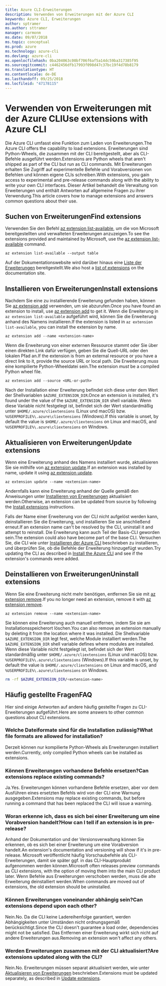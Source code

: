 ```yaml
---
title: Azure CLI-Erweiterungen
description: Verwenden von Erweiterungen mit der Azure CLI
keywords: Azure CLI, Erweiterungen
author: sptramer
ms.author: sttramer
manager: carmonm
ms.date: 09/07/2018
ms.topic: conceptual
ms.prod: azure
ms.technology: azure-cli
ms.devlang: azure-cli
ms.openlocfilehash: 0ba204063c00bf706f6af5a14dc59ba317385f95
ms.sourcegitcommit: c4462456dfb17993f098d47c37bc19f4d78b8179
ms.translationtype: HT
ms.contentlocale: de-DE
ms.lasthandoff: 09/25/2018
ms.locfileid: "47178115"
---
```

# <a name="use-extensions-with-azure-cli"></a><span data-ttu-id="d8a02-104">Verwenden von Erweiterungen mit der Azure CLI</span><span class="sxs-lookup"><span data-stu-id="d8a02-104">Use extensions with Azure CLI</span></span> 

<span data-ttu-id="d8a02-105">Die Azure CLI umfasst eine Funktion zum Laden von Erweiterungen.</span><span class="sxs-lookup"><span data-stu-id="d8a02-105">The Azure CLI offers the capability to load extensions.</span></span> <span data-ttu-id="d8a02-106">Erweiterungen sind Python-Wheels, die zusammen mit der CLI bereitgestellt, aber als CLI-Befehle ausgeführt werden.</span><span class="sxs-lookup"><span data-stu-id="d8a02-106">Extensions are Python wheels that aren't shipped as part of the CLI but run as CLI commands.</span></span>
<span data-ttu-id="d8a02-107">Mit Erweiterungen erhalten Sie Zugriff auf experimentelle Befehle und Vorabversionen von Befehlen und können eigene CLIs schreiben.</span><span class="sxs-lookup"><span data-stu-id="d8a02-107">With extensions, you gain access to experimental and pre-release commands along with the ability to write your own CLI interfaces.</span></span> <span data-ttu-id="d8a02-108">Dieser Artikel behandelt die Verwaltung von Erweiterungen und enthält Antworten auf allgemeine Fragen zu ihrer Verwendung.</span><span class="sxs-lookup"><span data-stu-id="d8a02-108">This article covers how to manage extensions and answers common questions about their use.</span></span>

## <a name="find-extensions"></a><span data-ttu-id="d8a02-109">Suchen von Erweiterungen</span><span class="sxs-lookup"><span data-stu-id="d8a02-109">Find extensions</span></span>

<span data-ttu-id="d8a02-110">Verwenden Sie den Befehl [az extension list-available](/cli/azure/extension#az-extension-list-available), um die von Microsoft bereitgestellten und verwalteten Erweiterungen anzuzeigen.</span><span class="sxs-lookup"><span data-stu-id="d8a02-110">To see the extensions provided and maintained by Microsoft, use the [az extension list-available](/cli/azure/extension#az-extension-list-available) command.</span></span>

```azurecli-interactive
az extension list-available --output table
```

<span data-ttu-id="d8a02-111">Auf der Dokumentationswebsite wird darüber hinaus eine [Liste der Erweiterungen](azure-cli-extensions-list.md) bereitgestellt.</span><span class="sxs-lookup"><span data-stu-id="d8a02-111">We also host a [list of extensions](azure-cli-extensions-list.md) on the documentation site.</span></span>

## <a name="install-extensions"></a><span data-ttu-id="d8a02-112">Installieren von Erweiterungen</span><span class="sxs-lookup"><span data-stu-id="d8a02-112">Install extensions</span></span>

<span data-ttu-id="d8a02-113">Nachdem Sie eine zu installierende Erweiterung gefunden haben, können Sie [az extension add](https://docs.microsoft.com/cli/azure/extension#az-extension-add) verwenden, um sie abzurufen.</span><span class="sxs-lookup"><span data-stu-id="d8a02-113">Once you have found an extension to install, use [az extension add](https://docs.microsoft.com/cli/azure/extension#az-extension-add) to get it.</span></span> <span data-ttu-id="d8a02-114">Wenn die Erweiterung in `az extension list-available` aufgeführt wird, können Sie die Erweiterung anhand des Namens installieren.</span><span class="sxs-lookup"><span data-stu-id="d8a02-114">If the extension is listed in `az extension list-available`, you can install the extension by name.</span></span>

```azurecli-interactive
az extension add --name <extension-name>
```

<span data-ttu-id="d8a02-115">Wenn die Erweiterung von einer externen Ressource stammt oder Sie über einen direkten Link dafür verfügen, geben Sie die Quell-URL oder den lokalen Pfad an.</span><span class="sxs-lookup"><span data-stu-id="d8a02-115">If the extension is from an external resource or you have a direct link to it, provide the source URL or local path.</span></span> <span data-ttu-id="d8a02-116">Die Erweiterung _muss_ eine kompilierte Python-Wheeldatei sein.</span><span class="sxs-lookup"><span data-stu-id="d8a02-116">The extension _must_ be a compiled Python wheel file.</span></span>

```azurecli-interactive
az extension add --source <URL-or-path>
```

<span data-ttu-id="d8a02-117">Nach der Installation einer Erweiterung befindet sich diese unter dem Wert der Shellvariablen `$AZURE_EXTENSION_DIR`.</span><span class="sxs-lookup"><span data-stu-id="d8a02-117">Once an extension is installed, it's found under the value of the `$AZURE_EXTENSION_DIR` shell variable.</span></span> <span data-ttu-id="d8a02-118">Wenn diese Variable nicht festgelegt ist, befindet sich der Wert standardmäßig unter `$HOME/.azure/cliextensions` (Linux und macOS) bzw. `%USERPROFILE%\.azure\cliextensions` (Windows).</span><span class="sxs-lookup"><span data-stu-id="d8a02-118">If this variable is unset, by default the value is `$HOME/.azure/cliextensions` on Linux and macOS, and `%USERPROFILE%\.azure\cliextensions` on Windows.</span></span>

## <a name="update-extensions"></a><span data-ttu-id="d8a02-119">Aktualisieren von Erweiterungen</span><span class="sxs-lookup"><span data-stu-id="d8a02-119">Update extensions</span></span>

<span data-ttu-id="d8a02-120">Wenn eine Erweiterung anhand des Namens installiert wurde, aktualisieren Sie sie mithilfe von [az extension update](https://docs.microsoft.com/cli/azure/extension#az-extension-update).</span><span class="sxs-lookup"><span data-stu-id="d8a02-120">If an extension was installed by name, update it using [az extension update](https://docs.microsoft.com/cli/azure/extension#az-extension-update).</span></span>

```azurecli-interactive
az extension update --name <extension-name>
```

<span data-ttu-id="d8a02-121">Andernfalls kann eine Erweiterung anhand der Quelle gemäß den Anweisungen unter [Installieren von Erweiterungen](#install-extensions) aktualisiert werden.</span><span class="sxs-lookup"><span data-stu-id="d8a02-121">Otherwise, an extension can be updated from source by following the [Install extensions](#install-extensions) instructions.</span></span>

<span data-ttu-id="d8a02-122">Falls der Name einer Erweiterung von der CLI nicht aufgelöst werden kann, deinstallieren Sie die Erweiterung, und installieren Sie sie anschließend erneut.</span><span class="sxs-lookup"><span data-stu-id="d8a02-122">If an extension name can't be resolved by the CLI, uninstall it and attempt to reinstall.</span></span> <span data-ttu-id="d8a02-123">Die Erweiterung kann auch Teil der Basis-CLI geworden sein.</span><span class="sxs-lookup"><span data-stu-id="d8a02-123">The extension could also have become part of the base CLI.</span></span>
<span data-ttu-id="d8a02-124">Versuchen Sie, die CLI wie unter [Installieren der Azure CLI](install-azure-cli.md) beschrieben zu installieren, und überprüfen Sie, ob die Befehle der Erweiterung hinzugefügt wurden.</span><span class="sxs-lookup"><span data-stu-id="d8a02-124">Try updating the CLI as described in [Install the Azure CLI](install-azure-cli.md) and see if the extension's commands were added.</span></span>

## <a name="uninstall-extensions"></a><span data-ttu-id="d8a02-125">Deinstallieren von Erweiterungen</span><span class="sxs-lookup"><span data-stu-id="d8a02-125">Uninstall extensions</span></span>

<span data-ttu-id="d8a02-126">Wenn Sie eine Erweiterung nicht mehr benötigen, entfernen Sie sie mit [az extension remove](https://docs.microsoft.com/cli/azure/extension#az-extension-remove).</span><span class="sxs-lookup"><span data-stu-id="d8a02-126">If you no longer need an extension, remove it with [az extension remove](https://docs.microsoft.com/cli/azure/extension#az-extension-remove).</span></span>

```azurecli-interactive
az extension remove --name <extension-name>
```

<span data-ttu-id="d8a02-127">Sie können eine Erweiterung auch manuell entfernen, indem Sie sie am Installationsspeicherort löschen.</span><span class="sxs-lookup"><span data-stu-id="d8a02-127">You can also remove an extension manually by deleting it from the location where it was installed.</span></span> <span data-ttu-id="d8a02-128">Die Shellvariable `$AZURE_EXTENSION_DIR` legt fest, welche Module installiert werden.</span><span class="sxs-lookup"><span data-stu-id="d8a02-128">The `$AZURE_EXTENSION_DIR` shell variable defines where modules are installed.</span></span>
<span data-ttu-id="d8a02-129">Wenn diese Variable nicht festgelegt ist, befindet sich der Wert standardmäßig unter `$HOME/.azure/cliextensions` (Linux und macOS) bzw. `%USERPROFILE%\.azure\cliextensions` (Windows).</span><span class="sxs-lookup"><span data-stu-id="d8a02-129">If this variable is unset, by default the value is `$HOME/.azure/cliextensions` on Linux and macOS, and `%USERPROFILE%\.azure\cliextensions` on Windows.</span></span>

```bash
rm -rf $AZURE_EXTENSION_DIR/<extension-name>
```

## <a name="faq"></a><span data-ttu-id="d8a02-130">Häufig gestellte Fragen</span><span class="sxs-lookup"><span data-stu-id="d8a02-130">FAQ</span></span>

<span data-ttu-id="d8a02-131">Hier sind einige Antworten auf andere häufig gestellte Fragen zu CLI-Erweiterungen aufgeführt.</span><span class="sxs-lookup"><span data-stu-id="d8a02-131">Here are some answers to other common questions about CLI extensions.</span></span>

### <a name="what-file-formats-are-allowed-for-installation"></a><span data-ttu-id="d8a02-132">Welche Dateiformate sind für die Installation zulässig?</span><span class="sxs-lookup"><span data-stu-id="d8a02-132">What file formats are allowed for installation?</span></span>

<span data-ttu-id="d8a02-133">Derzeit können nur kompilierte Python-Wheels als Erweiterungen installiert werden.</span><span class="sxs-lookup"><span data-stu-id="d8a02-133">Currently, only compiled Python wheels can be installed as extensions.</span></span>

### <a name="can-extensions-replace-existing-commands"></a><span data-ttu-id="d8a02-134">Können Erweiterungen vorhandene Befehle ersetzen?</span><span class="sxs-lookup"><span data-stu-id="d8a02-134">Can extensions replace existing commands?</span></span>

<span data-ttu-id="d8a02-135">Ja.</span><span class="sxs-lookup"><span data-stu-id="d8a02-135">Yes.</span></span> <span data-ttu-id="d8a02-136">Erweiterungen können vorhandene Befehle ersetzen, aber vor dem Ausführen eines ersetzten Befehls wird von der CLI eine Warnung ausgegeben.</span><span class="sxs-lookup"><span data-stu-id="d8a02-136">Extensions may replace existing commands, but before running a command that has been replaced the CLI will issue a warning.</span></span>

### <a name="how-can-i-tell-if-an-extension-is-in-pre-release"></a><span data-ttu-id="d8a02-137">Woran erkenne ich, dass es sich bei einer Erweiterung um eine Vorabversion handelt?</span><span class="sxs-lookup"><span data-stu-id="d8a02-137">How can I tell if an extension is in pre-release?</span></span>

<span data-ttu-id="d8a02-138">Anhand der Dokumentation und der Versionsverwaltung können Sie erkennen, ob es sich bei einer Erweiterung um eine Vorabversion handelt.</span><span class="sxs-lookup"><span data-stu-id="d8a02-138">An extension's documentation and versioning will show if it's in pre-release.</span></span> <span data-ttu-id="d8a02-139">Microsoft veröffentlicht häufig Vorschaubefehle als CLI-Erweiterungen, damit sie später ggf. in das CLI-Hauptprodukt aufgenommen werden können.</span><span class="sxs-lookup"><span data-stu-id="d8a02-139">Microsoft often releases preview commands as CLI extensions, with the option of moving them into the main CLI product later.</span></span> <span data-ttu-id="d8a02-140">Wenn Befehle aus Erweiterungen verschoben werden, muss die alte Erweiterung deinstalliert werden.</span><span class="sxs-lookup"><span data-stu-id="d8a02-140">When commands are moved out of extensions, the old extension should be uninstalled.</span></span> 

### <a name="can-extensions-depend-upon-each-other"></a><span data-ttu-id="d8a02-141">Können Erweiterungen voneinander abhängig sein?</span><span class="sxs-lookup"><span data-stu-id="d8a02-141">Can extensions depend upon each other?</span></span>

<span data-ttu-id="d8a02-142">Nein.</span><span class="sxs-lookup"><span data-stu-id="d8a02-142">No.</span></span> <span data-ttu-id="d8a02-143">Da die CLI keine Ladereihenfolge garantiert, werden Abhängigkeiten unter Umständen nicht ordnungsgemäß berücksichtigt.</span><span class="sxs-lookup"><span data-stu-id="d8a02-143">Since the CLI doesn't guarantee a load order, dependencies might not be satisfied.</span></span> <span data-ttu-id="d8a02-144">Das Entfernen einer Erweiterung wirkt sich nicht auf andere Erweiterungen aus.</span><span class="sxs-lookup"><span data-stu-id="d8a02-144">Removing an extension won't affect any others.</span></span>

### <a name="are-extensions-updated-along-with-the-cli"></a><span data-ttu-id="d8a02-145">Werden Erweiterungen zusammen mit der CLI aktualisiert?</span><span class="sxs-lookup"><span data-stu-id="d8a02-145">Are extensions updated along with the CLI?</span></span>

<span data-ttu-id="d8a02-146">Nein.</span><span class="sxs-lookup"><span data-stu-id="d8a02-146">No.</span></span> <span data-ttu-id="d8a02-147">Erweiterungen müssen separat aktualisiert werden, wie unter [Aktualisieren von Erweiterungen](#update-extensions) beschrieben.</span><span class="sxs-lookup"><span data-stu-id="d8a02-147">Extensions must be updated separately, as described in [Update extensions](#update-extensions).</span></span>
